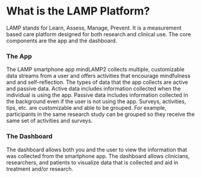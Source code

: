# What is the LAMP Platform?

LAMP stands for Learn, Assess, Manage, Prevent. It is a measurement based care platform designed for both research and clinical use. The core components are the app and the dashboard.

### The App

The LAMP smartphone app mindLAMP2 collects multiple, customizable data streams from a user and offers activities that encourage mindfulness and and self-reflection. The types of data that the app collects are active and passive data. Active data includes information collected when the individual is using the app. Passive data includes information collected in the background even if the user is not using the app. Surveys, activities, tips, etc. are customizable and able to be grouped. For example, participants in the same research study can be grouped so they receive the same set of activities and surveys.

### The Dashboard

The dashboard allows both you and the user to view the information that was collected from the smartphone app. The dashboard allows clinicians, researchers, and patients to visualize data that is collected and aid in treatment and/or research. 
